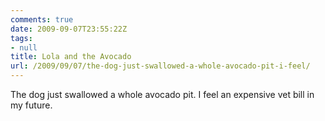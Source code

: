 ```yaml
---
comments: true
date: 2009-09-07T23:55:22Z
tags:
- null
title: Lola and the Avocado
url: /2009/09/07/the-dog-just-swallowed-a-whole-avocado-pit-i-feel/
---
```


<p>The dog just swallowed a whole avocado pit. I feel an expensive vet bill in my future.</p>
